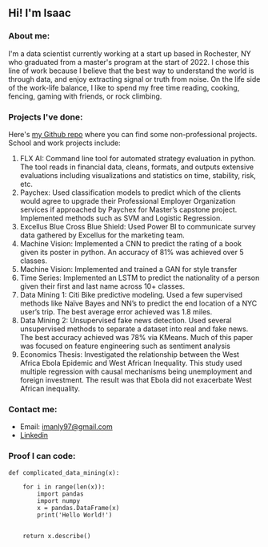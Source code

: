 ## Hi! I'm Isaac

### About me:

I'm a data scientist currently working at a start up based in Rochester, NY who graduated from a master's program at the start of 2022. I chose this line of work because I believe that the best way to understand the world is through data, and enjoy extracting signal or truth from noise. On the life side of the work-life balance, I like to spend my free time reading, cooking, fencing, gaming with friends, or rock climbing.

### Projects I've done:

Here's [my Github repo](https://github.com/imanly97) where you can find some non-professional projects. School and work projects include:

1. FLX AI: Command line tool for automated strategy evaluation in python. The tool reads in financial data, cleans, formats, and outputs extensive evaluations including visualizations and statistics on time, stability, risk, etc.
2. Paychex: Used classification models to predict which of the clients would agree to upgrade their Professional Employer Organization services if approached by Paychex for Master’s capstone project. Implemented methods such as SVM and Logistic Regression.
3. Excellus Blue Cross Blue Shield: Used Power BI to communicate survey data gathered by Excellus for the marketing team.
4. Machine Vision: Implemented a CNN to predict the rating of a book given its poster in python. An accuracy of 81% was achieved over 5 classes.
5. Machine Vision: Implemented and trained a GAN for style transfer
6. Time Series: Implemented an LSTM to predict the nationality of a person given their first and last name across 10+ classes.
7. Data Mining 1: Citi Bike predictive modeling. Used a few supervised methods like Naïve Bayes and NN’s to predict the end location of a NYC user’s trip. The best average error achieved was 1.8 miles.
8. Data Mining 2: Unsupervised fake news detection. Used several unsupervised methods to separate a dataset into real and fake news. The best accuracy achieved was 78% via KMeans. Much of this paper was focused on feature engineering such as sentiment analysis
9. Economics Thesis: Investigated the relationship between the West Africa Ebola Epidemic and West African Inequality. This study used multiple regression with causal mechanisms being unemployment and foreign investment. The result was that Ebola did not exacerbate West African inequality.

### Contact me:
- Email: imanly97@gmail.com
- [Linkedin](https://www.linkedin.com/in/isaacmanly/)

### Proof I can code:
```
def complicated_data_mining(x):
    
    for i in range(len(x)):
        import pandas
        import numpy
        x = pandas.DataFrame(x)
        print('Hello World!')
      
    
    return x.describe()
      
```

